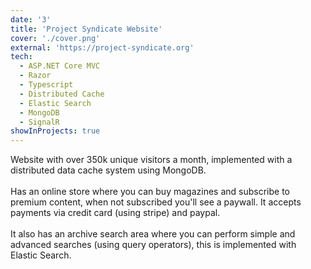 ```yaml
---
date: '3'
title: 'Project Syndicate Website'
cover: './cover.png'
external: 'https://project-syndicate.org'
tech:
  - ASP.NET Core MVC
  - Razor
  - Typescript
  - Distributed Cache
  - Elastic Search
  - MongoDB
  - SignalR
showInProjects: true
---
```


Website with over 350k unique visitors a month, implemented with a distributed data cache system using MongoDB.
<br/><br/>
Has an online store where you can buy magazines and subscribe to premium content, when not subscribed you'll see a paywall. It accepts payments via credit card (using stripe) and paypal.
<br/><br/>
It also has an archive search area where you can perform simple and advanced searches (using query operators), this is implemented with Elastic Search.
